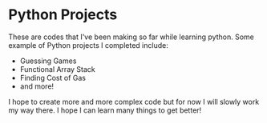 # Python Projects  
These are codes that I've been making so far while learning python.
Some example of Python projects I completed include:
- Guessing Games
- Functional Array Stack
- Finding Cost of Gas
- and more!

I hope to create more and more complex code but for now I will slowly work my way there.
I hope I can learn many things to get better!

